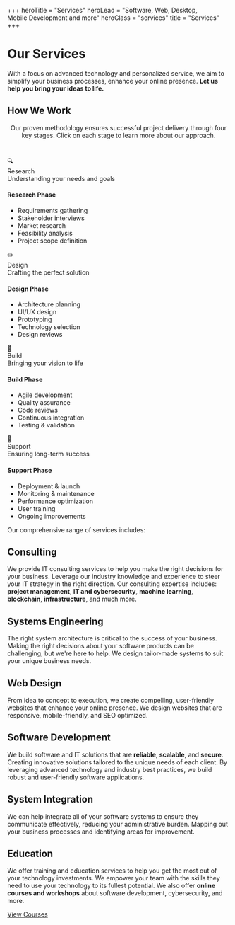 +++
heroTitle = "Services"
heroLead = "Software, Web, Desktop,<br>Mobile Development and more"
heroClass = "services"
title = "Services"
+++

<h1>Our Services</h1>
<p>
With a focus on advanced technology and personalized service, we aim to simplify your business processes,
enhance your online presence. <b>Let us help you bring your ideas to life.</b>
</p>

<!-- Service Pathways Section -->
<div class="service-pathways">
  <h2>How We Work</h2>
  <p style="text-align: center; max-width: 700px; margin: 0 auto 40px;">
    Our proven methodology ensures successful project delivery through four key stages. Click on each stage to learn more about our approach.
  </p>
  
  <div class="pathways-timeline">
    <div class="pathway-stage stage-discovery">
      <div class="stage-icon">🔍</div>
      <div class="stage-title">Research</div>
      <div class="stage-description">
        Understanding your needs and goals
      </div>
      <div class="stage-details">
        <h4>Research Phase</h4>
        <ul>
          <li>Requirements gathering</li>
          <li>Stakeholder interviews</li>
          <li>Market research</li>
          <li>Feasibility analysis</li>
          <li>Project scope definition</li>
        </ul>
      </div>
    </div>
    <div class="pathway-stage stage-design">
      <div class="stage-icon">✏️</div>
      <div class="stage-title">Design</div>
      <div class="stage-description">
        Crafting the perfect solution
      </div>
      <div class="stage-details">
        <h4>Design Phase</h4>
        <ul>
          <li>Architecture planning</li>
          <li>UI/UX design</li>
          <li>Prototyping</li>
          <li>Technology selection</li>
          <li>Design reviews</li>
        </ul>
      </div>
    </div>
    <div class="pathway-stage stage-build">
      <div class="stage-icon">🔨</div>
      <div class="stage-title">Build</div>
      <div class="stage-description">
        Bringing your vision to life
      </div>
      <div class="stage-details">
        <h4>Build Phase</h4>
        <ul>
          <li>Agile development</li>
          <li>Quality assurance</li>
          <li>Code reviews</li>
          <li>Continuous integration</li>
          <li>Testing & validation</li>
        </ul>
      </div>
    </div>
    <div class="pathway-stage stage-support">
      <div class="stage-icon">🚀</div>
      <div class="stage-title">Support</div>
      <div class="stage-description">
        Ensuring long-term success
      </div>
      <div class="stage-details">
        <h4>Support Phase</h4>
        <ul>
          <li>Deployment & launch</li>
          <li>Monitoring & maintenance</li>
          <li>Performance optimization</li>
          <li>User training</li>
          <li>Ongoing improvements</li>
        </ul>
      </div>
    </div>
  </div>
</div>

<p>Our comprehensive range of services includes:</p>
<div class="split-container">
  <div class="content-section">
    <h2>Consulting</h2>
    <p>
      We provide IT consulting services to help you make the right decisions for your business.
      Leverage our industry knowledge and experience to steer your IT strategy in the right direction.
      Our consulting expertise includes: <b>project management</b>, <b>IT and cybersecurity</b>, <b>machine learning</b>, <b>blockchain</b>, <b>infrastructure</b>, and much more.
    </p>
    <h2>Systems Engineering</h2>
    <p>
      The right system architecture is critical to the success of your business.
      Making the right decisions about your software products can be challenging, but we're here to help.
      We design tailor-made systems to suit your unique business needs.
    </p>
    <h2>Web Design</h2>
    <p>
      From idea to concept to execution, we create compelling, user-friendly websites that enhance your online presence.
      We design websites that are responsive, mobile-friendly, and SEO optimized.
    </p>
  </div>
  <div class="content-section">
    <h2>Software Development</h2>
    <p>
      We build software and IT solutions that are <b>reliable</b>, <b>scalable</b>, and <b>secure</b>.
      Creating innovative solutions tailored to the unique needs of each client.
      By leveraging advanced technology and industry best practices, we build robust and user-friendly software applications.
    </p>
    <h2>System Integration</h2>
    <p>
      We can help integrate all of your software systems to ensure they communicate effectively, reducing your administrative burden.
      Mapping out your business processes and identifying areas for improvement.
    </p>
    <h2>Education</h2>
    <p>
      We offer training and education services to help you get the most out of your technology investments.
      We empower your team with the skills they need to use your technology to its fullest potential.
      We also offer <b>online courses and workshops</b> about software development, cybersecurity, and more.
    </p>
    <div class="fg-white mt10">
        <a class="btn btn-purple btn-lg pulse bg-blue-light" href="/courses/">View Courses</a>
    </div>
  </div>
</div>

